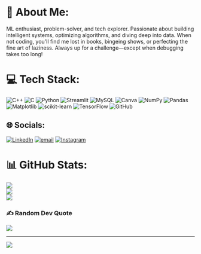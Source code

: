 # 💫 About Me:
ML enthusiast, problem-solver, and tech explorer. Passionate about building intelligent systems, optimizing algorithms, and diving deep into data. When not coding, you'll find me lost in books, bingeing shows, or perfecting the fine art of laziness. Always up for a challenge—except when debugging takes too long!

# 💻 Tech Stack:
![C++](https://img.shields.io/badge/c++-%2300599C.svg?style=flat&logo=c%2B%2B&logoColor=white) ![C](https://img.shields.io/badge/c-%2300599C.svg?style=flat&logo=c&logoColor=white) ![Python](https://img.shields.io/badge/python-3670A0?style=flat&logo=python&logoColor=ffdd54) ![Streamlit](https://img.shields.io/badge/Streamlit-%23FE4B4B.svg?style=flat&logo=streamlit&logoColor=white) ![MySQL](https://img.shields.io/badge/mysql-4479A1.svg?style=flat&logo=mysql&logoColor=white) ![Canva](https://img.shields.io/badge/Canva-%2300C4CC.svg?style=flat&logo=Canva&logoColor=white) ![NumPy](https://img.shields.io/badge/numpy-%23013243.svg?style=flat&logo=numpy&logoColor=white) ![Pandas](https://img.shields.io/badge/pandas-%23150458.svg?style=flat&logo=pandas&logoColor=white) ![Matplotlib](https://img.shields.io/badge/Matplotlib-%23ffffff.svg?style=flat&logo=Matplotlib&logoColor=black) ![scikit-learn](https://img.shields.io/badge/scikit--learn-%23F7931E.svg?style=flat&logo=scikit-learn&logoColor=white) ![TensorFlow](https://img.shields.io/badge/TensorFlow-%23FF6F00.svg?style=flat&logo=TensorFlow&logoColor=white) ![GitHub](https://img.shields.io/badge/github-%23121011.svg?style=flat&logo=github&logoColor=white)

## 🌐 Socials:
[![LinkedIn](https://img.shields.io/badge/LinkedIn-%230077B5.svg?logo=linkedin&logoColor=white)](https://linkedin.com/in/aaron-thomas-53996b255) [![email](https://img.shields.io/badge/Email-D14836?logo=gmail&logoColor=white)](mailto:aaronjohnsonthomas@gmail.com) [![Instagram](https://img.shields.io/badge/Instagram-%23E4405F.svg?logo=Instagram&logoColor=white)](https://instagram.com/that_lazy._.introvert) 

# 📊 GitHub Stats:
![](https://github-readme-stats.vercel.app/api?username=aayjaytee&theme=midnight-purple&hide_border=false&include_all_commits=true&count_private=true)<br/>
![](https://github-readme-streak-stats.herokuapp.com/?user=aayjaytee&theme=midnight-purple&hide_border=false)<br/>
![](https://github-readme-stats.vercel.app/api/top-langs/?username=aayjaytee&theme=midnight-purple&hide_border=false&include_all_commits=true&count_private=false&layout=compact)

### ✍️ Random Dev Quote
![](https://quotes-github-readme.vercel.app/api?type=horizontal&theme=radical)

---
[![](https://visitcount.itsvg.in/api?id=aayjaytee&icon=0&color=0)](https://visitcount.itsvg.in)

<!-- Proudly created with GPRM ( https://gprm.itsvg.in ) -->
